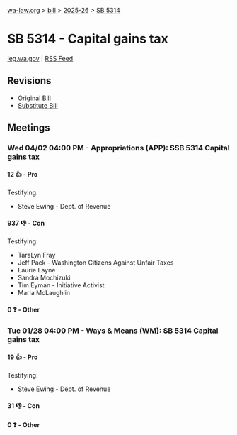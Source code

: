 [wa-law.org](/) > [bill](/bill/) > [2025-26](/bill/2025-26/) > [SB 5314](/bill/2025-26/sb/5314/)

# SB 5314 - Capital gains tax
[leg.wa.gov](https://app.leg.wa.gov/billsummary?BillNumber=5314&Year=2025&Initiative=false) | [RSS Feed](./rss.xml)

## Revisions
* [Original Bill](1/)
* [Substitute Bill](S/)

## Meetings
### Wed 04/02 04:00 PM - Appropriations (APP): SSB 5314 Capital gains tax
#### 12 👍 - Pro
Testifying:
* Steve Ewing - Dept. of Revenue

#### 937 👎 - Con
Testifying:
* TaraLyn Fray
* Jeff Pack - Washington Citizens Against Unfair Taxes
* Laurie Layne
* Sandra Mochizuki
* Tim Eyman - Initiative Activist
* Marla McLaughlin

#### 0 ❓ - Other

### Tue 01/28 04:00 PM - Ways & Means (WM): SB 5314 Capital gains tax
#### 19 👍 - Pro
Testifying:
* Steve Ewing - Dept. of Revenue

#### 31 👎 - Con

#### 0 ❓ - Other
